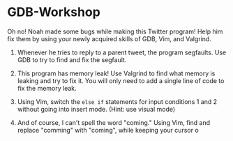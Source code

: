 # GDB-Workshop

Oh no!  Noah made some bugs while making this Twitter program!  Help him fix them by using your newly acquired skills of GDB, Vim, and Valgrind.  

1. Whenever he tries to reply to a parent tweet, the program segfaults.  Use GDB to try to find and fix the segfault.  

2. This program has memory leak!  Use Valgrind to find what memory is leaking and try to fix it.  You will only need to add a single line of code to fix the memory leak.

3.  Using Vim, switch the `else if` statements for input conditions 1 and 2 without going into insert mode. (Hint: use visual mode)

4. And of course, I can't spell the word "coming."  Using Vim, find and replace "comming" with "coming", while keeping your cursor o